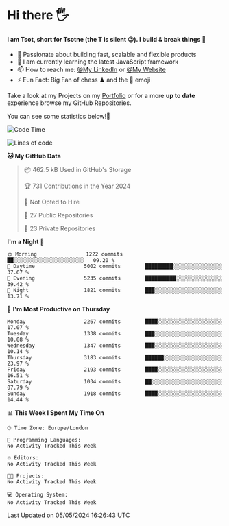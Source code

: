 # Hi there :raised_hand_with_fingers_splayed:
#### I am Tsot, short for Tsotne (the T is silent :wink:). I build & break things :space_invader:
- :telescope: Passionate about building fast, scalable and flexible products
- :seedling: I am currently learning the latest JavaScript framework 
- :mailbox: How to reach me: [@My LinkedIn](https://www.linkedin.com/in/tsotne-gvadzabia/) or [@My Website](https://tsotne.co.uk/contact)
- :zap: Fun Fact: Big Fan of chess ♟ and the 👾 emoji

Take a look at my Projects on my [Portfolio](https://tsotne.co.uk/) or for a more **up to date** experience browse my GitHub Repositories.

You can see some statistics below!:space_invader:
<!--START_SECTION:waka-->
![Code Time](http://img.shields.io/badge/Code%20Time-761%20hrs%202%20mins-blue)

![Lines of code](https://img.shields.io/badge/From%20Hello%20World%20I%27ve%20Written-5.6%20million%20lines%20of%20code-blue)

**🐱 My GitHub Data** 

> 📦 462.5 kB Used in GitHub's Storage 
 > 
> 🏆 731 Contributions in the Year 2024
 > 
> 🚫 Not Opted to Hire
 > 
> 📜 27 Public Repositories 
 > 
> 🔑 23 Private Repositories 
 > 
**I'm a Night 🦉** 

```text
🌞 Morning                1222 commits        ██░░░░░░░░░░░░░░░░░░░░░░░   09.20 % 
🌆 Daytime                5002 commits        █████████░░░░░░░░░░░░░░░░   37.67 % 
🌃 Evening                5235 commits        ██████████░░░░░░░░░░░░░░░   39.42 % 
🌙 Night                  1821 commits        ███░░░░░░░░░░░░░░░░░░░░░░   13.71 % 
```
📅 **I'm Most Productive on Thursday** 

```text
Monday                   2267 commits        ████░░░░░░░░░░░░░░░░░░░░░   17.07 % 
Tuesday                  1338 commits        ███░░░░░░░░░░░░░░░░░░░░░░   10.08 % 
Wednesday                1347 commits        ███░░░░░░░░░░░░░░░░░░░░░░   10.14 % 
Thursday                 3183 commits        ██████░░░░░░░░░░░░░░░░░░░   23.97 % 
Friday                   2193 commits        ████░░░░░░░░░░░░░░░░░░░░░   16.51 % 
Saturday                 1034 commits        ██░░░░░░░░░░░░░░░░░░░░░░░   07.79 % 
Sunday                   1918 commits        ████░░░░░░░░░░░░░░░░░░░░░   14.44 % 
```


📊 **This Week I Spent My Time On** 

```text
🕑︎ Time Zone: Europe/London

💬 Programming Languages: 
No Activity Tracked This Week

🔥 Editors: 
No Activity Tracked This Week

🐱‍💻 Projects: 
No Activity Tracked This Week

💻 Operating System: 
No Activity Tracked This Week
```


 Last Updated on 05/05/2024 16:26:43 UTC
<!--END_SECTION:waka-->
